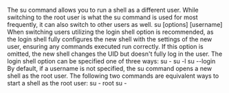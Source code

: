 The su command allows you to run a shell as a different user. While switching to the root user is what the su command is used for most frequently, it can also switch to other users as well.
su [options] [username]
When switching users utilizing the login shell option is recommended, as the login shell fully configures the new shell with the settings of the new user, ensuring any commands executed run correctly. If this option is omitted, the new shell changes the UID but doesn't fully log in the user. The login shell option can be specified one of three ways:
su -
su -l
su --login
By default, if a username is not specified, the su command opens a new shell as the root user. The following two commands are equivalent ways to start a shell as the root user:
su - root
su -
